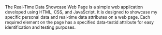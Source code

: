 The Real-Time Data Showcase Web Page is a simple web application developed using HTML, CSS, and JavaScript. It is designed to showcase my specific personal data and real-time data attributes on a web page. Each required element on the page has a specified data-testid attribute for easy identification and testing purposes.
